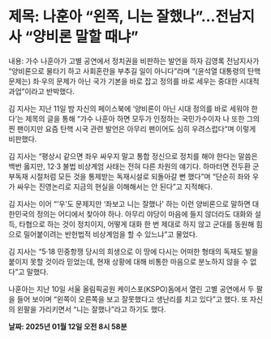 # **제목: 나훈아 “왼쪽, 니는 잘했나”…전남지사 “양비론 말할 때냐”**

  내용: 가수 나훈아가 고별 공연에서 정치권을 비판하는 발언을 하자 김영록 전남지사가 “양비론으로 물타기 하고 사회혼란을 부추길 일이 아니다”라며 “(윤석열 대통령의 탄핵 문제는) 좌·우의 문제가 아닌 국가 기본을 바로 잡고 정의를 바로 세우는 중대한 시대적 과업”이라고 반박했다.

김 지사는 지난 11일 밤 자신의 페이스북에 ‘양비론이 아닌 시대 정의를 바로 세워야 한다’는 제목의 글을 통해 “가수 나훈아 하면 모두가 인정하는 국민가수이자 나 또한 그의 찐 팬이지만 요즘 탄핵 시국 관련 발언은 아무리 팬이어도 심히 우려스럽다“며 이렇게 비판했다.

김 지사는 “평상시 같으면 좌우 싸우지 말고 통합 정신으로 정치를 해야 한다는 말씀은 백번 옳지만, 12·3 불법 비상계엄 사태는 전혀 다른 차원의 얘기다. 하마터면 전두환 군부독재 시절처럼 모든 것을 통제받는 독재시설로 되돌아갈 뻔 했다”며 “단순히 좌와 우가 싸우는 진영논리로 지금의 현실을 이해해서는 안 된다”고 지적해다.

김 지사는 이어 “‘우’도 문제지만 ‘좌보고 니는 잘했나' 하는 이런 양비론으로 말하면 대한민국의 정의는 어디에서 찾아야 하나. 아무리 야당이 마음에 들지 않더라도 대화와 설득, 타협으로 하는 것이 정치이지, 어떻게 대화 한 번 제대로 하지 않고 군대를 동원해 힘으로 밀어붙이려는 반헌법적 비상계엄을 할 수 있느냐”고 물었다.

김 지사는 “5·18 민중항쟁 당시의 희생으로 이 땅에 다시는 어떠한 형태의 독재도 발을 붙이지 못할 것이라 믿었는데, 현재 상황에 대해 비통한 마음으로 분노하지 않을 수 없다”고 말했다.

나훈아는 지난 10일 서울 올림픽공원 케이스포(KSPO)돔에서 열린 고별 공연에서 두 팔을 들어 보이며 “왼쪽이 오른쪽을 보고 잘못했다고 생난리를 치고 있다”고 했다. 또 자신의 왼팔을 가리키면서 “니는 잘했나”라고 하기도 했다.

  **날짜: 2025년 01월 12일 오전 8시 58분**